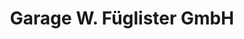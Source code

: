 ---
title: "Garage W. Füglister GmbH"
url: /mueswangen/garage-w-fueglister-gmbh/
shop: Autowerkstatt
---
